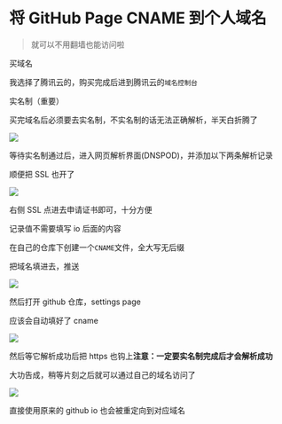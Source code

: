 # 将 GitHub Page CNAME 到个人域名

> 就可以不用翻墙也能访问啦

买域名

我选择了腾讯云的，购买完成后进到腾讯云的`域名控制台`

实名制（重要）

买完域名后必须要去实名制，不实名制的话无法正确解析，半天白折腾了

![](https://cdn.jsdelivr.net/gh/aaronkwong929/pictures/20210819112845.png)

等待实名制通过后，进入网页解析界面(DNSPOD)，并添加以下两条解析记录

顺便把 SSL 也开了

![](https://cdn.jsdelivr.net/gh/aaronkwong929/pictures/20210819112919.png)

右侧 SSL 点进去申请证书即可，十分方便

记录值不需要填写 io 后面的内容

在自己的仓库下创建一个`CNAME`文件，全大写无后缀

把域名填进去，推送

![](https://cdn.jsdelivr.net/gh/aaronkwong929/pictures/20210819112551.png)

然后打开 github 仓库，settings page

应该会自动填好了 cname

![](https://cdn.jsdelivr.net/gh/aaronkwong929/pictures/20210819112645.png)

然后等它解析成功后把 https 也钩上**注意：一定要实名制完成后才会解析成功**

大功告成，稍等片刻之后就可以通过自己的域名访问了

![](https://cdn.jsdelivr.net/gh/aaronkwong929/pictures/20210819112738.png)

直接使用原来的 github io 也会被重定向到对应域名
